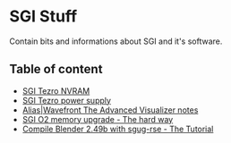 SGI Stuff
=========
Contain bits and informations about SGI and it's software.

Table of content
----------------
- [SGI Tezro NVRAM](../master/nvram.md)
- [SGI Tezro power supply](../master/tezro_psu.md)
- [Alias|Wavefront The Advanced Visualizer notes](../master/tav.md)
- [SGI O2 memory upgrade - The hard way](../master/o2_mem.md)
- [Compile Blender 2.49b with sgug-rse - The Tutorial](../master/blender249_compile.md)
